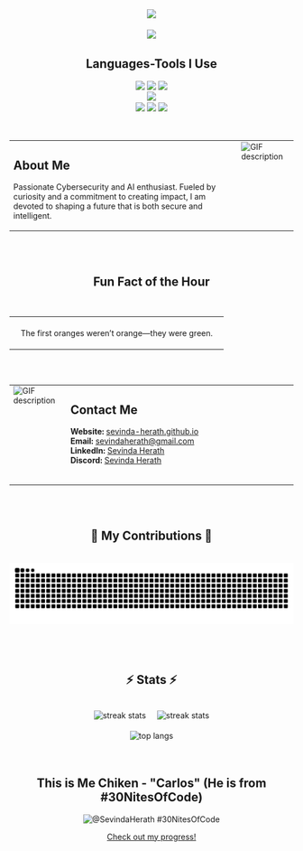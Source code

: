 <div align="center">
    <img src="https://github.com/user-attachments/assets/d11529b0-9396-47b1-9cf3-8ab68416f349"/>
</div>

<br/>
<div align="center">
    <img src="https://readme-typing-svg.herokuapp.com/?font=Righteous&size=35&center=true&vCenter=true&width=500&height=70&duration=4000&lines=Hello+There!+👋;+I'm+Sevinda+Herath!;" />
</div>

<h2 align="center">Languages-Tools I Use</h2>
<div align="center">
    <img src = "https://github.com/user-attachments/assets/fc2aedc0-227b-4a6f-9833-730c2969e950" width = "55">
    <img src = "https://github.com/user-attachments/assets/3f5fedd2-0540-4422-b3b3-fff4e728a9bb" width = "55">
    <img src = "https://github.com/user-attachments/assets/d6bfbb36-c458-48eb-8aac-43fcbef5812e" width = "45"><br>
    <img src="https://skillicons.dev/icons?i=python,c,java,mysql,cs" /><br>
    <img src = "https://github.com/user-attachments/assets/171c9158-1392-4e15-a2c7-83a883487420" width = "45">
    <img src = "https://github.com/user-attachments/assets/d24674ba-c4e1-4edd-a2ee-f7b72df20b4c" width = "45">
    <img src = "https://github.com/user-attachments/assets/2cbe786c-e0d0-4260-bc39-211c5d9f2c89" width = "45">    
</div>
<br/>
<br/>

<table style="width:100%; border-collapse: collapse; border: none;">
  <tr style="border: none;">
    <td style="border: none; vertical-align: top; padding-right: 20px;">
      <h2>About Me</h2>
      <p>
        Passionate Cybersecurity and AI enthusiast. Fueled by curiosity and a commitment to creating impact, I am devoted to shaping a future that is both secure and intelligent.
      </p>
    </td>
    <td style="border: none; vertical-align: top;">
      <img src="https://github.com/user-attachments/assets/e860bc36-7e9d-4e7f-9ade-5445520ef023" alt="GIF description" width="300px" height="auto">
    </td>
  </tr>
</table>
<br/>
<br/>

<h2 align="center">Fun Fact of the Hour</h2>
<div align="center">
    <br/>
<table>
  <tr>
    <td style="text-align: center; padding: 20px;">
      <!-- FUN_FACT_SECTION -->
The first oranges weren’t orange—they were green.
<!-- END_FUN_FACT_SECTION -->
    </td>
  </tr>
</table>
</div>

<br/>
<br/>

<table style="width:100%; border-collapse: collapse; border: none;">
  <tr style="border: none;">
    <td style="border: none; vertical-align: top; padding-right: 20px; width: 300px;">
      <img src="https://github.com/user-attachments/assets/1d3dfb3e-9ff3-408d-a145-5e1437bf8307" alt="GIF description" width="300px" height="auto">
    </td>
    <td style="border: none; vertical-align: top; width: 600px;">
      <h2>Contact Me</h2> 
        <p>
        <strong>Website:</strong> <a href="https://sevinda-herath.github.io">sevinda-herath.github.io</a><br/>
        <strong>Email:</strong> <a href="mailto:sevindaherath@gmail.com"target="_blank">sevindaherath@gmail.com</a><br/>
        <strong>LinkedIn:</strong> <a href="https://www.linkedin.com/in/sevindaherath/" target="_blank">Sevinda Herath</a><br/>
        <strong>Discord:</strong> <a href="https://discord.com/users/1269947570214535301" target="_blank">Sevinda Herath</a><br/>
        &nbsp;&nbsp;&nbsp;&nbsp;&nbsp;&nbsp;&nbsp;&nbsp;&nbsp;&nbsp;&nbsp;&nbsp;&nbsp;&nbsp;&nbsp;&nbsp;&nbsp;&nbsp;&nbsp;&nbsp;&nbsp;&nbsp;&nbsp;&nbsp;&nbsp;&nbsp;&nbsp;&nbsp;&nbsp;&nbsp;&nbsp;&nbsp;&nbsp;&nbsp;&nbsp;&nbsp;&nbsp;&nbsp;&nbsp;&nbsp;&nbsp;&nbsp;&nbsp;&nbsp;&nbsp;&nbsp;&nbsp;&nbsp;&nbsp;&nbsp;&nbsp;&nbsp;&nbsp;&nbsp;&nbsp;&nbsp;&nbsp;&nbsp;&nbsp;&nbsp;&nbsp;&nbsp;&nbsp;&nbsp;&nbsp;&nbsp;&nbsp;&nbsp;&nbsp;&nbsp;&nbsp;&nbsp;&nbsp;&nbsp;&nbsp;&nbsp;&nbsp;&nbsp;&nbsp;&nbsp;&nbsp;&nbsp;&nbsp;&nbsp;&nbsp;&nbsp;&nbsp;&nbsp;&nbsp;&nbsp;&nbsp;&nbsp;&nbsp;&nbsp;&nbsp;&nbsp;&nbsp;&nbsp;&nbsp;&nbsp;&nbsp;&nbsp;&nbsp;&nbsp;&nbsp;&nbsp;&nbsp;&nbsp;&nbsp;&nbsp;&nbsp;&nbsp;&nbsp;&nbsp;&nbsp;&nbsp;&nbsp;&nbsp;&nbsp;&nbsp;&nbsp;&nbsp;&nbsp;&nbsp;&nbsp;&nbsp;&nbsp;&nbsp;  
        </p>    
    </td>
  </tr>
</table>

<br/>
<br/>

<div align="center">
  <h2>🐍 My Contributions 🐍</h2>
  <br>
  <img alt="snake eating my contributions" src="https://github.com/Sevinda-Herath/Sevinda-Herath/blob/output/github-contribution-grid-snake-dark.svg" />
  <br/><br/><br/>
    
</div>

<br/>

<h2 align="center">⚡ Stats ⚡</h2>
<br>
<div align=center>
  <img width=390 src="https://github-readme-stats.vercel.app/api?username=sevinda-herath&theme=gotham&rank_icon=github&show_icons=true&hide_border=false&count_private=true&border_radius=10" alt="streak stats"/> &nbsp;&nbsp;&nbsp;
  <img width=412 src="https://github-readme-streak-stats.herokuapp.com/?user=sevinda-herath&theme=gotham&hide_border=false&border_radius=10" alt="streak stats"/>
    <br/>
    <br/>
  <img width=390 align="center" src="https://github-readme-stats.vercel.app/api/top-langs/?username=sevinda-herath&theme=gotham&show_icons=true&hide_border=false&layout=compact" alt="top langs" />
</div>
<br/>
<br/>
<h2 align="center">This is Me Chiken - "Carlos" (He is from #30NitesOfCode)</h2>
<div align="center">
    
![@SevindaHerath #30NitesOfCode](https://www.codedex.io/api/petStatus?user=SevindaHerath)

[Check out my progress!](https://www.codedex.io/@SevindaHerath/30-nites-of-code)  
</div>
